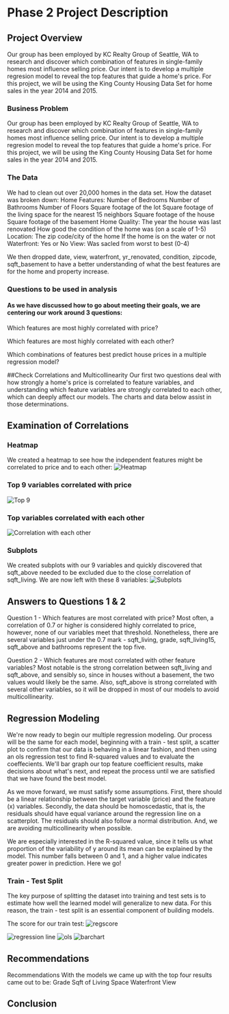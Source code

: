 # Phase 2 Project Description


## Project Overview

Our group has been employed by KC Realty Group of Seattle, WA to research and discover which combination of features in single-family homes most influence selling price. Our intent is to develop a multiple regresion model to reveal the top features that guide a home's price. For this project, we will be using the King County Housing Data Set for home sales in the year 2014 and 2015.

### Business Problem

Our group has been employed by KC Realty Group of Seattle, WA to research and discover which combination of features in single-family homes most influence selling price. Our intent is to develop a multiple regresion model to reveal the top features that guide a home's price. For this project, we will be using the King County Housing Data Set for home sales in the year 2014 and 2015.

### The Data

We had to clean out over 20,000 homes in the data set. How the dataset was broken down:
Home Features:
    Number of Bedrooms
    Number of Bathrooms
    Number of Floors
    Square footage of the lot
    Square footage of the living space for the nearest 15 neighbors
    Square footage of the house
    Square footage of the basement
Home Quality:
    The year the house was last renovated
    How good the condition of the home was (on a scale of 1-5)
Location:
    The zip code/city of the home
    If the home is on the water or not
Waterfront:
    Yes or No
View:
    Was sacled from worst to best (0-4)
    
We then dropped date, view, waterfront, yr_renovated, condition, zipcode, sqft_basement to have a better understanding of what the best features are for the home and property increase.

### Questions to be used in analysis

#### As we have discussed how to go about meeting their goals, we are centering our work around 3 questions:

Which features are most highly correlated with price?

Which features are most highly correlated with each other?

Which combinations of features best predict house prices in a multiple regression model?


##Check Correlations and Multicollinearity
Our first two questions deal with how strongly a home's price is correlated to feature variables, and understanding which feature variables are strongly correlated to each other, which can deeply affect our models. The charts and data below assist in those determinations.

## Examination of Correlations

### Heatmap 

We created a heatmap to see how the independent features might be correlated to price and to each other: 
![Heatmap](https://github.com/jeffbeech/phase-2-project/blob/main/Images/Screen%20Shot%202022-01-06%20at%206.06.06%20PM.png)

### Top 9 variables correlated with price

![Top 9](https://github.com/jeffbeech/phase-2-project/blob/main/Images/Screen%20Shot%202022-01-07%20at%2011.31.35%20AM.png)

### Top variables correlated with each other

![Correlation with each other](https://github.com/jeffbeech/phase-2-project/blob/main/Images/Screen%20Shot%202022-01-07%20at%2011.31.28%20AM.png)

### Subplots

We created subplots with our 9 variables and quickly discovered that sqft_above needed to be excluded due to the close correlation of sqft_living. We are now left with these 8 variables:
![Subplots](https://github.com/jeffbeech/phase-2-project/blob/main/Images/Screen%20Shot%202022-01-06%20at%205.32.17%20PM.png)

## Answers to Questions 1 & 2

Question 1 - Which features are most correlated with price?
Most often, a correlation of 0.7 or higher is considered highly correlated to price, however, none of our variables meet that threshold. Nonetheless, there are several variables just under the 0.7 mark - sqft_living, grade, sqft_living15, sqft_above and bathrooms represent the top five.

Question 2 - Which features are most correlated with other feature variables?
Most notable is the strong correlation between sqft_living and sqft_above, and sensibly so, since in houses without a basement, the two values would likely be the same. Also, sqft_above is strong correlated with several other variables, so it will be dropped in most of our models to avoid multicollinearity.

## Regression Modeling
We're now ready to begin our multiple regression modeling. Our process will be the same for each model, beginning with a train - test split, a scatter plot to confirm that our data is behaving in a linear fashion, and then using an ols regression test to find R-squared values and to evaluate the coeffecients. We'll bar graph our top feature coefficient results, make decisions about what's next, and repeat the process until we are satisfied that we have found the best model.

As we move forward, we must satisfy some assumptions. First, there should be a linear relationship between the target variable (price) and the feature (x) variables. Secondly, the data should be homoscedastic, that is, the residuals should have equal variance around the regression line on a scatterplot. The residuals should also follow a normal distribution. And, we are avoiding multicollinearity when possible.

We are especially interested in the R-squared value, since it tells us what proportion of the variability of y around its mean can be explained by the model. This number falls between 0 and 1, and a higher value indicates greater power in prediction. Here we go!

### Train - Test Split
The key purpose of splitting the dataset into training and test sets is to estimate how well the learned model will generalize to new data. For this reason, the train - test split is an essential component of building models.

The score for our train test:
![regscore](https://github.com/jeffbeech/phase-2-project/blob/main/Images/Screen%20Shot%202022-01-07%20at%2011.42.32%20AM.png)


![regression line](https://github.com/jeffbeech/phase-2-project/blob/main/Images/Screen%20Shot%202022-01-07%20at%2011.40.49%20AM.png)
![ols](https://github.com/jeffbeech/phase-2-project/blob/main/Images/Screen%20Shot%202022-01-07%20at%2011.41.21%20AM.png)
![barchart](https://github.com/jeffbeech/phase-2-project/blob/main/Images/Screen%20Shot%202022-01-07%20at%2011.42.04%20AM.png)


## Recommendations

Recommendations
With the models we came up with the top four results came out to be:
Grade
Sqft of Living Space
Waterfront
View


## Conclusion
